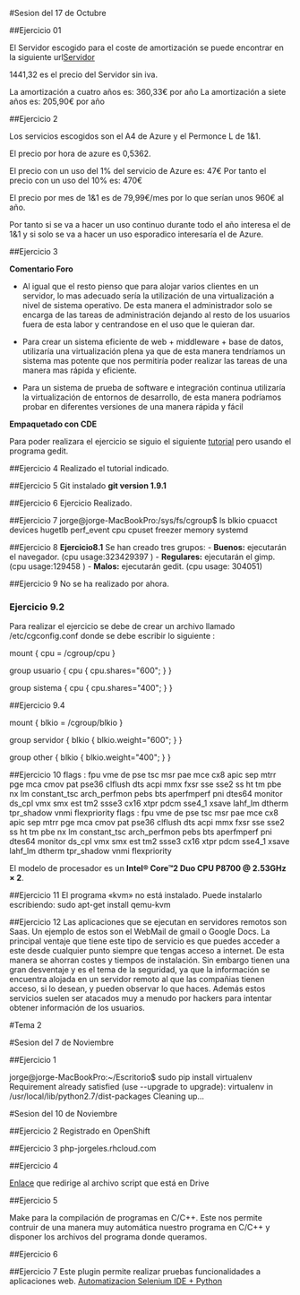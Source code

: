 #Sesion del 17 de Octubre

##Ejercicio 01

El Servidor escogido para el coste de amortización se puede encontrar en la siguiente url[Servidor](http://www.dynos.es/servidor-hp-proliant-ml350p-g8-xeon-e5-2609-2.4-ghz-4gb-disco-duro-hdd-2.5-sff-p420i-512mb-fbwc-460w-cs-gold--887111139054__470065-666.html)

1441,32 es el precio del Servidor sin iva.

La amortización a cuatro años es: 360,33€ por año
La amortización a siete años es: 205,90€ por año

##Ejercicio 2

Los servicios escogidos son el A4 de Azure y el Permonce L de 1&1.

El precio por hora de azure es 0,5362.

El precio con un uso del 1% del servicio de Azure es: 47€
Por tanto el precio con un uso del 10% es: 470€

El precio por mes de 1&1 es de 79,99€/mes por lo que serían unos 960€ al año.

Por tanto si se va a hacer un uso continuo durante todo el año interesa el de 1&1 y si solo se va a hacer un uso esporadico interesaría el de Azure.


##Ejercicio 3

**Comentario Foro**

* Al igual que el resto pienso que para alojar varios clientes en un servidor, lo mas adecuado sería la utilización de una virtualización a nivel de sistema operativo. De esta manera el administrador solo se encarga de las tareas de administración dejando al resto de los usuarios fuera de esta labor y centrandose en el uso que le quieran dar.

* Para crear un sistema eficiente de web + middleware + base de datos, utilizaría una virtualización plena ya que de esta manera tendríamos un sistema mas potente que nos permitiría poder realizar las tareas de una manera mas rápida y eficiente.

* Para un sistema de prueba de software e integración continua utilizaría la virtualización de entornos de desarrollo, de esta manera podríamos probar en diferentes versiones de una manera rápida y fácil

**Empaquetado con CDE**

Para poder realizara el ejercicio se siguio el siguiente [tutorial](http://terminus.ignaciocano.com/k/2012/06/11/cde-creando-aplicaciones-portables-en-gnulinux/) pero usando el programa gedit.

##Ejercicio 4
Realizado el tutorial indicado.

##Ejercicio 5
Git instalado **git version 1.9.1**

##Ejercicio 6
 Ejercicio Realizado.

##Ejercicio 7
jorge@jorge-MacBookPro:/sys/fs/cgroup$ ls
blkio  cpuacct  devices  hugetlb  perf_event
cpu    cpuset   freezer  memory   systemd

##Ejercicio 8
**Ejercicio8.1**
Se han creado tres grupos:
	- **Buenos:** ejecutarán el navegador. (cpu usage:323429397 )
	- **Regulares:** ejecutarán el gimp. (cpu usage:129458 )
	- **Malos:** ejecutarán gedit. (cpu usage: 304051)

##Ejercicio 9
No se ha realizado por ahora.

### Ejercicio 9.2

Para realizar el ejercicio se debe de crear un archivo llamado /etc/cgconfig.conf donde se debe escribir lo siguiente :

mount {
	cpu = /cgroup/cpu
}

group usuario {
	cpu {
		cpu.shares="600";
	}
}

group sistema {
	cpu {
		cpu.shares="400";
	}
}

##Ejercicio 9.4

mount {
	blkio = /cgroup/blkio
}

group servidor {
	blkio {
		blkio.weight="600";
	}
}

group other {
	blkio {
		blkio.weight="400";
	}
}

##Ejercicio 10
flags		: fpu vme de pse tsc msr pae mce cx8 apic sep mtrr pge mca cmov pat pse36 clflush dts acpi mmx fxsr sse sse2 ss ht tm pbe nx lm constant_tsc arch_perfmon pebs bts aperfmperf pni dtes64 monitor ds_cpl vmx smx est tm2 ssse3 cx16 xtpr pdcm sse4_1 xsave lahf_lm dtherm tpr_shadow vnmi flexpriority
flags		: fpu vme de pse tsc msr pae mce cx8 apic sep mtrr pge mca cmov pat pse36 clflush dts acpi mmx fxsr sse sse2 ss ht tm pbe nx lm constant_tsc arch_perfmon pebs bts aperfmperf pni dtes64 monitor ds_cpl vmx smx est tm2 ssse3 cx16 xtpr pdcm sse4_1 xsave lahf_lm dtherm tpr_shadow vnmi flexpriority

El modelo de procesador es un **Intel® Core™2 Duo CPU P8700 @ 2.53GHz × 2**.

##Ejercicio 11
El programa «kvm» no está instalado. Puede instalarlo escribiendo:
sudo apt-get install qemu-kvm

##Ejercicio 12
Las aplicaciones que se ejecutan en servidores remotos son Saas. Un ejemplo de estos son el WebMail de gmail o Google Docs. La principal ventaje que tiene este tipo de servicio es que puedes acceder a este desde cualquier punto siempre que tengas acceso a internet. De esta manera se ahorran costes y tiempos de instalación. Sin embargo tienen una gran desventaje y es el tema de la seguridad, ya que la información se encuentra alojada en un servidor remoto al que las compañias tienen acceso, si lo desean, y pueden observar lo que haces. Además estos servicios suelen ser atacados muy a menudo por hackers para intentar obtener información de los usuarios.

#Tema 2

#Sesion del 7 de Noviembre

##Ejercicio 1

jorge@jorge-MacBookPro:~/Escritorio$ sudo pip install virtualenv
Requirement already satisfied (use --upgrade to upgrade): virtualenv in /usr/local/lib/python2.7/dist-packages
Cleaning up...

#Sesion del 10 de Noviembre

##Ejercicio 2
Registrado en OpenShift

##Ejercicio 3
php-jorgeles.rhcloud.com

##Ejercicio 4

[Enlace](https://script.google.com/d/1IKzOI9_kknCZkqV5QqBuOaPlqFLDsJtZfTnPqrEAe5L2Yuo_ht3FrSqa/edit?usp=sharing) que redirige al archivo script que está en Drive

##Ejercicio 5

Make para la compilación de programas en C/C++. Este nos permite contruir de una manera muy automática nuestro programa en C/C++ y disponer los archivos del programa donde queramos.
 
##Ejercicio 6


##Ejercicio 7
Este plugin permite realizar pruebas funcionalidades a aplicaciones web.
[Automatizacion Selenium IDE + Python](http://www.taringa.net/posts/info/14190878/Automatizacion-Selenium-IDE-Python.html)









